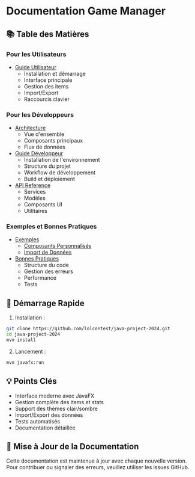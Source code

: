 # Documentation Game Manager

## 📚 Table des Matières

### Pour les Utilisateurs
- [Guide Utilisateur](guides/user-guide.md)
  - Installation et démarrage
  - Interface principale
  - Gestion des items
  - Import/Export
  - Raccourcis clavier

### Pour les Développeurs
- [Architecture](architecture.md)
  - Vue d'ensemble
  - Composants principaux
  - Flux de données
- [Guide Développeur](guides/developer-guide.md)
  - Installation de l'environnement
  - Structure du projet
  - Workflow de développement
  - Build et déploiement
- [API Reference](api/api.md)
  - Services
  - Modèles
  - Composants UI
  - Utilitaires

### Exemples et Bonnes Pratiques
- [Exemples](examples/)
  - [Composants Personnalisés](examples/custom-component.md)
  - [Import de Données](examples/data-import.md)
- [Bonnes Pratiques](guides/best-practices.md)
  - Structure du code
  - Gestion des erreurs
  - Performance
  - Tests

## 🚀 Démarrage Rapide

1. Installation :
```bash
git clone https://github.com/lolcontest/java-project-2024.git
cd java-project-2024
mvn install
```

2. Lancement :
```bash
mvn javafx:run
```

## 💡 Points Clés

- Interface moderne avec JavaFX
- Gestion complète des items et stats
- Support des thèmes clair/sombre
- Import/Export des données
- Tests automatisés
- Documentation détaillée

## 🔄 Mise à Jour de la Documentation

Cette documentation est maintenue à jour avec chaque nouvelle version.
Pour contribuer ou signaler des erreurs, veuillez utiliser les issues GitHub.